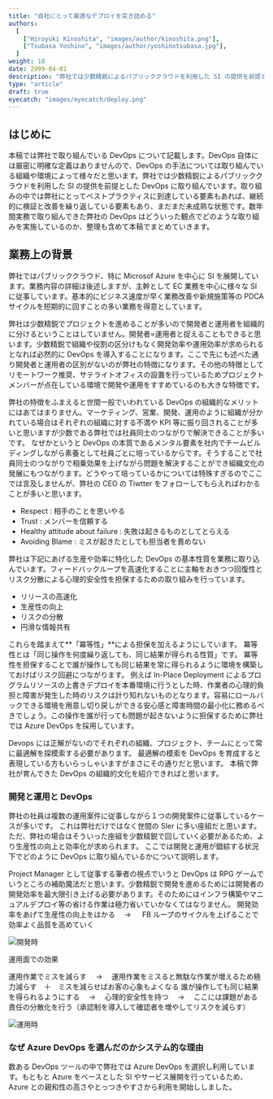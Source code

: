 ```yaml
---
title: "自社にとって最適なデプロイを突き詰める"
authors:
  [
    ["Hiroyuki Kinoshita", "images/author/kinoshita.png"],
    ["Tsubasa Yoshino", "images/author/yoshinotsubasa.jpg"],
  ]
weight: 10
date: 2999-04-01
description: "弊社では少数精鋭によるパブリッククラウドを利用した SI の提供を前提とした DevOps に取り組んでいます。取り組みの中では弊社にとってベストプラクティスに到達している要素もあれば、継続的に検証と改善を繰り返している要素もあり、まだまだ未成熟な状態です。"
type: "article"
draft: true
eyecatch: "images/eyecatch/deploy.png"
---
```


## はじめに

本稿では弊社で取り組んでいる DevOps について記載します。DevOps 自体には厳密に明確な定義はありませんので、DevOps の手法については取り組んでいる組織や環境によって様々だと思います。弊社では少数精鋭によるパブリッククラウドを利用した SI の提供を前提とした DevOps に取り組んでいます。取り組みの中では弊社にとってベストプラクティスに到達している要素もあれば、継続的に検証と改善を繰り返している要素もあり、まだまだ未成熟な状態です。数年間実務で取り組んできた弊社の DevOps はどういった観点でどのような取り組みを実施しているのか、整理も含めて本稿でまとめていきます。

## 業務上の背景

弊社ではパブリッククラウド、特に Microsof Azure を中心に SI を展開しています。業務内容の詳細は後述しますが、主幹として EC 業務を中心に様々な SI に従事しています。基本的にビジネス速度が早く業務改善や新規施策等の PDCA サイクルを短期的に回すことの多い業務を得意としています。

弊社は少数精鋭でプロジェクトを進めることが多いので開発者と運用者を組織的に分けるということはしていません。開発者=運用者と捉えることもできると思います。少数精鋭で組織や役割の区分けもなく開発効率や運用効率が求められるとなれば必然的に DevOps を導入することになります。ここで先にも述べた通り開発者と運用者の区別がないのが弊社の特徴になります。その他の特徴としてリモートワーク推奨、サテライトオフィスの設置を行っているためプロジェクトメンバーが点在している環境で開発や運用をすすめているのも大きな特徴です。

弊社の特徴をふまえると世間一般でいわれている DevOps の組織的なメリットにはあてはまりません。マーケティング、営業、開発、運用のように組織が分かれている場合はそれぞれの組織に対する不満や KPI 等に振り回されることが多いと思いますが少数である弊社では社員同士のつながりで解決できることが多いです。
なぜかというと DevOps の本質であるメンタル要素を社内でチームビルディングしながら素養として社員ごとに培っているからです。そうすることで社員同士のつながりで相乗効果を上げながら問題を解決することができ組織文化の発展にもつながります。どうやって培っているかについては特殊すぎるのでここでは言及しませんが、弊社の CEO の Tiwtter をフォローしてもらえればわかることが多いと思います。

- Respect : 相手のことを思いやる
- Trust : メンバーを信頼する
- Healthy attitude about failure : 失敗は起きるものとしてとらえる
- Avoiding Blame : ミスが起きたとしても担当者を責めない

弊社は下記にあげる生産や効率に特化した DevOps の基本性質を業務に取り込んでいます。フィードバックループを高速化することに主軸をおきつつ回復性とリスク分散による心理的安全性を担保するための取り組みを行っています。

- リリースの高速化
- 生産性の向上
- リスクの分散
- 円滑な情報共有

これらを踏まえて**「冪等性」**による担保を加えるようにしています。
冪等性とは「同じ操作を何度繰り返しても、同じ結果が得られる性質」です。
冪等性を担保することで誰が操作しても同じ結果を常に得られるように環境を構築しておけばリスク回避につながります。
例えば In-Place Deployment によるプログラムリソースの上書きデプロイを本番環境に行うとした時、作業者の心理的負担と障害が発生した時のリスクは計り知れないものとなります。容易にロールバックできる環境を用意し切り戻しができる安心感と障害時間の最小化に務めるべきでしょう。この操作を誰が行っても問題が起きないように担保するために弊社では Azure DevOps を採用しています。

Devops には正解がないのでそれぞれの組織、プロジェクト、チームにとって常に最適解を探模索する必要があります。
最適解の模索を DevOps を育成すると表現している方もいらっしゃいますがまさにその通りだと思います。
本稿で弊社が育んできた DevOps の組織的文化を紹介できればと思います。

### 開発と運用と DevOps

<!--
Keyword
運用でポカしない＝心理的安全性
運用でポカすると無駄な作業が増える＝効率化
誰がやっても＝べきとうせい
承認制＝責任の冗長化
自動テスト
-->

弊社の社員は複数の運用案件に従事しながら１つの開発案件に従事しているケースが多いです。
これは弊社だけではなく世間の SIer に多い座組だと思います。
ただ、弊社の場合はそういった座組を少数精鋭で回していく必要があるため、より生産性の向上と効率化が求められます。
ここでは開発と運用が錯綜する状況下でどのように DevOps に取り組んでいるかについて説明します。

Project Manager として従事する筆者の視点でいうと DevOps は RPG ゲームでいうところの補助魔法だと思います。少数精鋭で開発を進めるためには開発者の開発効率を最大限引き上げる必要があります。そのためにはインフラ構築やマニュアルデプロイ等の省ける作業は極力省いていかなくてはなりません。
開発効率をあげて生産性の向上をはかる　 → 　 FB ループのサイクルを上げることで効率よく品質を高めていく

![開発時](../images/images02.png)

運用面での効果

運用作業でミスを減らす　 → 　運用作業をミスると無駄な作業が増えるため極力減らす　＋　ミスを減らせばお客の心象もよくなる
誰が操作しても同じ結果を得られるようにする　 → 　心理的安全性を持つ　 → 　ここには課題がある
責任の分散化を行う（承認制を導入して確認者を増やしてリスクを減らす）

![運用時](../images/images02.png)

### なぜ Azure DevOps を選んだのかシステム的な理由

数ある DevOps ツールの中で弊社では Azure DevOps を選択し利用しています。もともと Azure をベースとした SI やサービス展開を行っているため、Azure との親和性の高さやとっつきやすさから利用を開始ししました。
